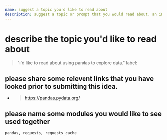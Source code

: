 ```yaml
---
name: suggest a topic you'd like to read about
description: suggest a topic or prompt that you would read about. an important part of writing is writing for others. we will look to find an authors for your idea
---
```

# describe the topic you'd like to read about

> "i'd like to read about using pandas to explore data."
    label: 
    
## please share some relevent links that you have looked prior to submitting this idea.

* > https://pandas.pydata.org/

## please name some modules you would like to see used together

    pandas, requests, requests_cache
  
